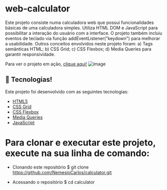 # web-calculator
Este projeto consiste numa calculadora web que possui funcionalidades básicas de uma calculadora simples. Utiliza HTML DOM e JavaScript para possibilitar a interação do usuário com a interface. O projeto também incluiu eventos de teclado via função addEventListener("keydown") para melhorar a usabilidade. Outros conceitos envolvidos neste projeto foram: a) Tags semânticas HTML; b) CSS Grid; c) CSS Flexbox; d) Media Queries para garantir responsividade.

Para ver o projeto em ação, [clique aqui!](https://nemesiocarlos.github.io/calculator/)
![image](https://github.com/NemesioCarlos/calculator/assets/114183514/4d529387-43fb-4d47-962c-1f0d0211436d)

## 🚀 Tecnologias!

Este projeto foi desenvolvido com as seguintes tecnologias:

- [HTML5](https://developer.mozilla.org/en-US/docs/Web/HTML "HTML5")
- [CSS Grid](https://developer.mozilla.org/en-US/docs/Learn/CSS/CSS_layout/Grids "CSS Grid")
- [CSS Flexbox](https://developer.mozilla.org/en-US/docs/Learn/CSS/CSS_layout/Flexbox "CSS Flexbox")
- [Media Queries](https://developer.mozilla.org/en-US/docs/Learn/CSS/CSS_layout/Media_queries)
- [JavaScript](https://developer.mozilla.org/pt-BR/docs/Web/JavaScript)

 # Para clonar e executar este projeto, execute na sua linha de comando:

* Clonando este repositório
$ git clone https://github.com/NemesioCarlos/calculator.git

* Acessando o repositório
$ cd calculator
